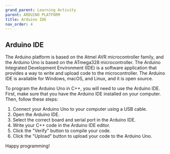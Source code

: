 ```yaml
---
grand_parent: Learning Activity
parent: ARDUINO PLATFORM
title: Arduino IDE
nav_order: 4
---
```


  Arduino IDE
--------------------------------------------------------------------------------

The Arduino platform is based on the Atmel AVR microcontroller family, and the Arduino Uno is based on the ATmega328 microcontroller. The Arduino Integrated Development Environment (IDE) is a software application that provides a way to write and upload code to the microcontroller. The Arduino IDE is available for Windows, macOS, and Linux, and it is open source.

To program the Arduino Uno in C++, you will need to use the Arduino IDE. First, make sure that you have the Arduino IDE installed on your computer. Then, follow these steps:

1. Connect your Arduino Uno to your computer using a USB cable.
2. Open the Arduino IDE.
3. Select the correct board and serial port in the Arduino IDE.
4. Write your C++ code in the Arduino IDE editor.
5. Click the "Verify" button to compile your code.
6. Click the "Upload" button to upload your code to the Arduino Uno.

Happy programming!
